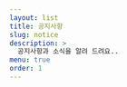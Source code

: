 ```yaml
---
layout: list
title: 공지사항
slug: notice
description: >
  공지사항과 소식을 알려 드려요..
menu: true
order: 1
---
```

